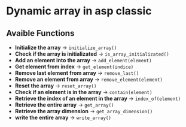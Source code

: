 # Dynamic array in asp classic

## Avaible Functions

- **Initialize the array** -> `initialize_array()`
- **Check if the array is initializated** -> `is_array_initializated()`
- **Add an element into the array** -> `add_element(element)`
- **Get element from index** -> `get_element(indice)`
- **Remove last element from array** -> `remove_last()`
- **Remove an element from array** -> `remove_element(element)`
- **Reset the array** -> `reset_array()`
- **Check if an element is in the array** -> `contain(element)`
- **Retrieve the index of an element in the array** -> `index_of(element)`
- **Retrieve the entire array** -> `get_array()`
- **Retrieve the array dimension** -> `get_array_dimension()`
- **write the entire array** -> `write_array()`
